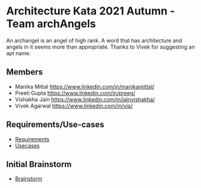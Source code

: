 # Architecture Kata 2021 Autumn - Team archAngels

An archangel is an angel of high rank. A word that has architecture and angels in it seems more than appropriate. Thanks to Vivek for suggesting an apt name.

## Members
 * Manika Mittal https://www.linkedin.com/in/manikamittal/
 * Preeti Gupta https://www.linkedin.com/in/preeg/
 * Vishakha Jain https://www.linkedin.com/in/jainvishakha/
 * Vivek Agarwal https://www.linkedin.com/in/via/

## Requirements/Use-cases
  * [Requirements](requirements/requirements.md)
  * [Usecases](requirements/Usecases.md)
  
## Initial Brainstorm
  * [Brainstorm](architecture/initial%20work)
